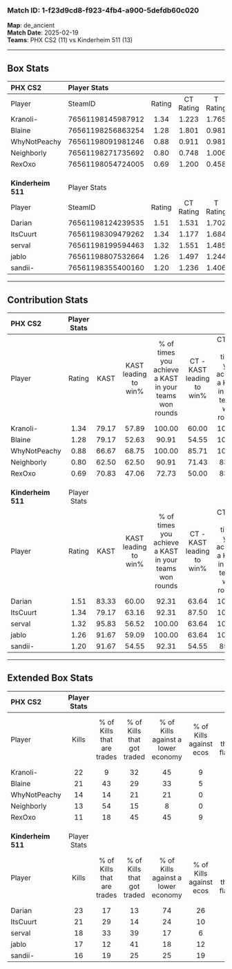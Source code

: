 ### Match ID: 1-f23d9cd8-f923-4fb4-a900-5defdb60c020  
**Map**: de_ancient  
**Match Date**: 2025-02-19  
**Teams**: PHX CS2 (11) vs Kinderheim 511 (13)  

---  

## Box Stats  

| **PHX CS2**        | Player Stats      |        |           |          |       |       |       |         |        |      |     |
| :- | :- | :-: | :-: | :-: | :-: | :-: | :-: | :-: | :-: | :-: | :-: |
| Player             | SteamID           | Rating | CT Rating | T Rating | KAST  |  ADR  | Kills | Assists | Deaths | K/D  | HS% |
| Kranoli-           | 76561198145987912 |  1.34  |   1.223   |  1.765   | 79.17 | 99.3  |  22   |    8    |   20   | 1.10 | 45  |
| Blaine             | 76561198256863254 |  1.28  |   1.801   |  0.981   | 79.17 | 105.8 |  21   |    8    |   22   | 0.95 | 47  |
| WhyNotPeachy       | 76561198091981246 |  0.88  |   0.911   |  0.981   | 66.67 | 53.1  |  14   |    3    |   16   | 0.88 | 42  |
| Neighborly         | 76561198271735692 |  0.80  |   0.748   |  1.006   | 62.50 | 56.0  |  13   |    3    |   17   | 0.76 | 46  |
| RexOxo             | 76561198054724005 |  0.69  |   1.200   |  0.458   | 70.83 | 51.3  |  11   |    5    |   21   | 0.52 | 54  |
|                    |                   |        |           |          |       |       |       |         |        |      |     |
|                    |                   |        |           |          |       |       |       |         |        |      |     |
|                    |                   |        |           |          |       |       |       |         |        |      |     |
| **Kinderheim 511** | Player Stats      |        |           |          |       |       |       |         |        |      |     |
| Player             | SteamID           | Rating | CT Rating | T Rating | KAST  |  ADR  | Kills | Assists | Deaths | K/D  | HS% |
| Darian             | 76561198124239535 |  1.51  |   1.531   |  1.702   | 83.33 | 114.2 |  23   |   10    |   18   | 1.28 | 52  |
| ItsCuurt           | 76561198309479262 |  1.34  |   1.177   |  1.684   | 79.17 | 88.8  |  21   |    4    |   16   | 1.31 | 66  |
| serval             | 76561198199594463 |  1.32  |   1.551   |  1.485   | 95.83 | 71.2  |  18   |    5    |   15   | 1.20 | 61  |
| jablo              | 76561198807532664 |  1.26  |   1.497   |  1.244   | 91.67 | 77.8  |  17   |    5    |   16   | 1.06 | 52  |
| sandii-            | 76561198355400160 |  1.20  |   1.236   |  1.406   | 91.67 | 72.7  |  16   |    9    |   17   | 0.94 | 62  |
---  

## Contribution Stats  

| **PHX CS2**        | Player Stats |       |                      |                                                        |                           |                                                             |                          |                                                            |
| :- | :-: | :-: | :-: | :-: | :-: | :-: | :-: | :-: |
| Player             |    Rating    | KAST  | KAST leading to win% | % of times you achieve a KAST in your teams won rounds | CT - KAST leading to win% | CT - % of times you achieve a KAST in your teams won rounds | T - KAST leading to win% | T - % of times you achieve a KAST in your teams won rounds |
| Kranoli-           |     1.34     | 79.17 |        57.89         |                         100.00                         |           60.00           |                           100.00                            |          55.56           |                           100.00                           |
| Blaine             |     1.28     | 79.17 |        52.63         |                         90.91                          |           54.55           |                           100.00                            |          50.00           |                           80.00                            |
| WhyNotPeachy       |     0.88     | 66.67 |        68.75         |                         100.00                         |           85.71           |                           100.00                            |          55.56           |                           100.00                           |
| Neighborly         |     0.80     | 62.50 |        62.50         |                         90.91                          |           71.43           |                            83.33                            |          55.56           |                           100.00                           |
| RexOxo             |     0.69     | 70.83 |        47.06         |                         72.73                          |           50.00           |                            83.33                            |          42.86           |                           60.00                            |
|                    |              |       |                      |                                                        |                           |                                                             |                          |                                                            |
|                    |              |       |                      |                                                        |                           |                                                             |                          |                                                            |
|                    |              |       |                      |                                                        |                           |                                                             |                          |                                                            |
| **Kinderheim 511** | Player Stats |       |                      |                                                        |                           |                                                             |                          |                                                            |
| Player             |    Rating    | KAST  | KAST leading to win% | % of times you achieve a KAST in your teams won rounds | CT - KAST leading to win% | CT - % of times you achieve a KAST in your teams won rounds | T - KAST leading to win% | T - % of times you achieve a KAST in your teams won rounds |
| Darian             |     1.51     | 83.33 |        60.00         |                         92.31                          |           63.64           |                           100.00                            |          55.56           |                           83.33                            |
| ItsCuurt           |     1.34     | 79.17 |        63.16         |                         92.31                          |           87.50           |                           100.00                            |          45.45           |                           83.33                            |
| serval             |     1.32     | 95.83 |        56.52         |                         100.00                         |           63.64           |                           100.00                            |          50.00           |                           100.00                           |
| jablo              |     1.26     | 91.67 |        59.09         |                         100.00                         |           63.64           |                           100.00                            |          54.55           |                           100.00                           |
| sandii-            |     1.20     | 91.67 |        54.55         |                         92.31                          |           54.55           |                            85.71                            |          54.55           |                           100.00                           |
---  

## Extended Box Stats  

| **PHX CS2**        | Player Stats |                            |                            |                                    |                         |                              |                                 |        |                             |                                     |                          |                               |                            |
| :- | :-: | :-: | :-: | :-: | :-: | :-: | :-: | :-: | :-: | :-: | :-: | :-: | :-: |
| Player             |    Kills     | % of Kills that are trades | % of Kills that got traded | % of Kills against a lower economy | % of Kills against ecos | % of Kills that are flawless | % of Kills that are close duels | Deaths | % of Deaths that get traded | % of Deaths against a lower economy | % of Deaths against ecos | % of Deaths that are flawless | % of Deaths that are close |
| Kranoli-           |      22      |             9              |             32             |                 45                 |            9            |              73              |                9                |   20   |             35              |                 25                  |            5             |              40               |             20             |
| Blaine             |      21      |             43             |             29             |                 33                 |            5            |              52              |               14                |   22   |             23              |                 27                  |            5             |              73               |             5              |
| WhyNotPeachy       |      14      |             14             |             21             |                 21                 |            0            |              71              |                0                |   16   |             19              |                 25                  |            0             |              88               |             0              |
| Neighborly         |      13      |             54             |             15             |                 8                  |            0            |              46              |                0                |   17   |             18              |                 24                  |            6             |              53               |             6              |
| RexOxo             |      11      |             18             |             45             |                 45                 |            9            |              55              |                0                |   21   |             29              |                 19                  |            0             |              67               |             5              |
|                    |              |                            |                            |                                    |                         |                              |                                 |        |                             |                                     |                          |                               |                            |
|                    |              |                            |                            |                                    |                         |                              |                                 |        |                             |                                     |                          |                               |                            |
|                    |              |                            |                            |                                    |                         |                              |                                 |        |                             |                                     |                          |                               |                            |
| **Kinderheim 511** | Player Stats |                            |                            |                                    |                         |                              |                                 |        |                             |                                     |                          |                               |                            |
| Player             |    Kills     | % of Kills that are trades | % of Kills that got traded | % of Kills against a lower economy | % of Kills against ecos | % of Kills that are flawless | % of Kills that are close duels | Deaths | % of Deaths that get traded | % of Deaths against a lower economy | % of Deaths against ecos | % of Deaths that are flawless | % of Deaths that are close |
| Darian             |      23      |             17             |             13             |                 74                 |           26            |              61              |                9                |   18   |             28              |                 17                  |            11            |              61               |             6              |
| ItsCuurt           |      21      |             29             |             14             |                 24                 |           10            |              57              |               10                |   16   |             19              |                 25                  |            13            |              50               |             0              |
| serval             |      18      |             33             |             39             |                 17                 |            6            |              67              |                0                |   15   |             33              |                 33                  |            20            |              73               |             7              |
| jablo              |      17      |             12             |             41             |                 18                 |           12            |              65              |               12                |   16   |             31              |                 31                  |            13            |              63               |             13             |
| sandii-            |      16      |             19             |             25             |                 25                 |           19            |              69              |                6                |   17   |             29              |                 24                  |            6             |              53               |             6              |
